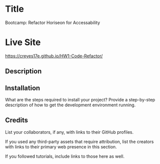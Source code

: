# Title
 Bootcamp: Refactor Horiseon for Accessability
# Live Site
https://creyes17e.github.io/HW1-Code-Refactor/

## Description 





## Installation

What are the steps required to install your project? Provide a step-by-step description of how to get the development environment running.




## Credits

List your collaborators, if any, with links to their GitHub profiles.

If you used any third-party assets that require attribution, list the creators with links to their primary web presence in this section.

If you followed tutorials, include links to those here as well.
